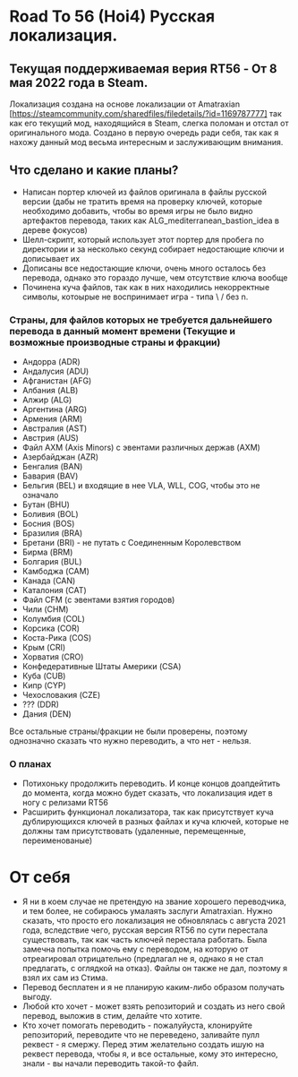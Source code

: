 # Road To 56 (Hoi4) Русская локализация.

## Текущая поддерживаемая верия RT56 - От 8 мая 2022 года в Steam.

Локализация создана на основе локализации от Amatraxian [https://steamcommunity.com/sharedfiles/filedetails/?id=1169787777] так как его текущий мод, находящийся в Steam, слегка поломан и отстал от оригинального мода.
Создано в первую очередь ради себя, так как я нахожу данный мод весьма интересным и заслуживающим внимания.

## Что сделано и какие планы?
* Написан портер ключей из файлов оригинала в файлы русской версии (дабы не тратить время на проверку ключей, которые необходимо добавить, чтобы во время игры не было видно артефактов перевода, таких как ALG_mediterranean_bastion_idea в дереве фокусов)
* Шелл-скрипт, который использует этот портер для пробега по директории и за несколько секунд собирает недостающие ключи и дописывает их
* Дописаны все недостающие ключи, очень много осталось без перевода, однако это гораздо лучше, чем отсутствие ключа вообще
* Починена куча файлов, так как в них находились некорректные символы, котоырые не воспринимает игра - типа \ / без n.

### Страны, для файлов которых не требуется дальнейшего перевода в данный момент времени (Текущие и возможные производные страны и фракции)
* Андорра (ADR)
* Андалусия (ADU)
* Афганистан (AFG)
* Албания (ALB)
* Алжир (ALG)
* Аргентина (ARG)
* Армения (ARM)
* Австралия (AST)
* Австрия (AUS)
* Файл AXM (Axis Minors) с эвентами различных держав (AXM)
* Азербайджан (AZR)
* Бенгалия (BAN)
* Бавария (BAV)
* Бельгия (BEL) и входящие в нее VLA, WLL, COG, чтобы это не означало
* Бутан (BHU)
* Боливия (BOL)
* Босния (BOS)
* Бразилия (BRA)
* Бретани (BRI) - не путать с Соединенным Королевством
* Бирма (BRM)
* Болгария (BUL)
* Камбоджа (CAM)
* Канада (CAN)
* Каталония (CAT)
* Файл CFM (с эвентами взятия городов)
* Чили (CHM)
* Колумбия (COL)
* Корсика (COR)
* Коста-Рика (COS)
* Крым (CRI)
* Хорватия (CRO)
* Конфедеративные Штаты Америки (CSA)
* Куба (CUB)
* Кипр (CYP)
* Чехословакия (CZE)
* ??? (DDR)
* Дания (DEN)

Все остальные страны/фракции не были проверены, поэтому однозначно сказать что нужно переводить, а что нет - нельзя.

### О планах
* Потихоньку продолжить переводить. И конце концов доапдейтить до момента, когда можно будет сказать, что локализация идет в ногу с релизами RT56
* Расширить функционал локализатора, так как присутствует куча дублирующихся ключей в разных файлах и куча ключей, которые не должны там присутствовать (удаленные, перемещенные, переименованые)


# От себя
* Я ни в коем случае не претендую на звание хорошего переводчика, и тем более, не собираюсь умалаять заслуги Amatraxian. Нужно сказать, что просто его локализация не обновлялась с августа 2021 года, вследствие чего, русская версия RT56 по сути перестала существовать, так как часть ключей перестала работать.
Была замечна попытка помочь ему с переводом, на которую от отреагировал отрицательно (предлагал не я, однако я не стал предлагать, с оглядкой на отказ). Файлы он также не дал, поэтому я взял их сам из Стима.
* Перевод бесплатен и я не планирую каким-либо образом получать выгоду. 
* Любой кто хочет - может взять репозиторий и создать из него свой перевод, выложив в стим, делайте что хотите.
* Кто хочет помогать переводить - пожалуйуста, клонируйте репозиторий, переводите что не переведено, заливайте пулл реквест - я смержу. Перед этим желательно создать ишую на реквест перевода, чтобы я, и все остальные, кому это интересно, знали - вы начали переводить такой-то файл.
